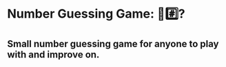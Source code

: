 # Number Guessing Game: 🤔#️⃣?
## Small number guessing game for anyone to play with and improve on.
